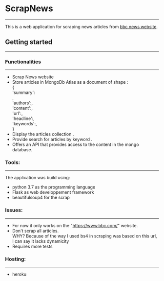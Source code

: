 # ScrapNews
---------------
This is a web application for scraping news articles from [bbc news website](https://www.bbc.com/).

## Getting started
---------------

### Functionalities
---------------
 - Scrap News website
 - Store articles in MongoDb Atlas as a document of shape :  
 {  
    'summary':<summary>,  
    'authors':<authors>,  
    'content':<content>,  
    'url':<url>,             
    'headline':<headline>,  
    'keywords':<keywords>,  
} 
 - Display the articles collection .
 - Provide search for articles by keyword .
 - Offers an API that provides access to the content in the mongo database.

### **Tools:**
---------------

The application was build using:

 - python 3.7 as the programming language
 - Flask as web developpement framework
 - beautifulsoup4 for the scrap

### Issues:
---------------
 
 - For now it only works on the "https://www.bbc.com/" website.
 - Don't scrap all articles.  
 WHY?
 Because of the way I used bs4 in scraping was based on this url, I can say it lacks dynamicity
 - Requires more tests

### Hosting:
 ---------------

 - heroku